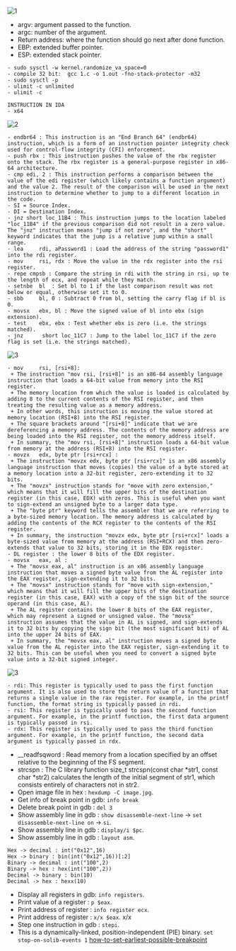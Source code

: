 ![1](https://github.com/SieuPhongDo/ctf/blob/main/Reverse_engineering/register.png)

- argv: argument passed to the function.
- argc: number of the argument.
- Return address: where the function should go next after done function.
- EBP: extended buffer pointer.
- ESP: extended stack pointer.
```
- sudo sysctl -w kernel.randomize_va_space=0
- compile 32 bit:  gcc 1.c -o 1.out -fno-stack-protector -m32
- sudo sysctl -p
- ulimit -c unlimited
- ulimit -c
```
```
INSTRUCTION IN IDA
- x64
```
![2](https://github.com/SieuPhongDo/ctf/blob/main/Reverse_engineering/crackme01.png)
```
- endbr64 : This instruction is an "End Branch 64" (endbr64) instruction, which is a form of an instruction pointer integrity check used for control-flow integrity (CFI) enforcement.
- push rbx : This instruction pushes the value of the rbx register onto the stack. The rbx register is a general-purpose register in x86-64 architecture.
- cmp edi, 2 : This instruction performs a comparison between the value of the edi register (which likely contains a function argument) and the value 2. The result of the comparison will be used in the next instruction to determine whether to jump to a different location in the code.
- SI = Source Index.
- DI = Destination Index.
- jnz short loc_11B4 : This instruction jumps to the location labeled "loc_11B4" if the previous comparison did not result in a zero value. The "jnz" instruction means "jump if not zero", and the "short" keyword indicates that the jump is a relative jump within a small range.
- lea     rdi, aPassword1 : Load the address of the string "password1" into the rdi register.
- mov     rsi, rdx : Move the value in the rdx register into the rsi register.
- repe cmpsb : Compare the string in rdi with the string in rsi, up to the length of ecx, and repeat while they match.
- setnbe  bl  : Set bl to 1 if the last comparison result was not below or equal, otherwise set it to 0.
- sbb     bl, 0 : Subtract 0 from bl, setting the carry flag if bl is 0.
- movsx   ebx, bl : Move the signed value of bl into ebx (sign extension).
- test    ebx, ebx : Test whether ebx is zero (i.e. the strings matched).
- jnz      short loc_11C7 : Jump to the label loc_11C7 if the zero flag is set (i.e. the strings matched).
```
![3](https://github.com/SieuPhongDo/ctf/blob/main/Reverse_engineering/crackme02.png)
```
- mov     rsi, [rsi+8]: 
 + The instruction "mov rsi, [rsi+8]" is an x86-64 assembly language instruction that loads a 64-bit value from memory into the RSI register.
 + The memory location from which the value is loaded is calculated by adding 8 to the current contents of the RSI register, and then treating the resulting value as a memory address.
 + In other words, this instruction is moving the value stored at memory location (RSI+8) into the RSI register.
 + The square brackets around "[rsi+8]" indicate that we are dereferencing a memory address. The contents of the memory address are being loaded into the RSI register, not the memory address itself.
 + In summary, the "mov rsi, [rsi+8]" instruction loads a 64-bit value from memory at the address (RSI+8) into the RSI register.
- movzx   edx, byte ptr [rsi+rcx] : 
 + The instruction "movzx edx, byte ptr [rsi+rcx]" is an x86 assembly language instruction that moves (copies) the value of a byte stored at a memory location into a 32-bit register, zero-extending it to 32 bits.
 + The "movzx" instruction stands for "move with zero extension," which means that it will fill the upper bits of the destination register (in this case, EDX) with zeros. This is useful when you want to sign-extend an unsigned byte to a larger data type.
 + The "byte ptr" keyword tells the assembler that we are referring to a byte-sized memory location. The memory address is calculated by adding the contents of the RCX register to the contents of the RSI register.
 + In summary, the instruction "movzx edx, byte ptr [rsi+rcx]" loads a byte-sized value from memory at the address (RSI+RCX) and then zero-extends that value to 32 bits, storing it in the EDX register.
- DL register : the lower 8 bits of the EDX register.
- movsx   eax, al :
 + The "movsx eax, al" instruction is an x86 assembly language instruction that moves a signed byte value from the AL register into the EAX register, sign-extending it to 32 bits.
 + The "movsx" instruction stands for "move with sign-extension," which means that it will fill the upper bits of the destination register (in this case, EAX) with a copy of the sign bit of the source operand (in this case, AL).
 + The AL register contains the lower 8 bits of the EAX register, which may represent a signed or unsigned value. The "movsx" instruction assumes that the value in AL is signed, and sign-extends it to 32 bits by copying the sign bit (the most significant bit) of AL into the upper 24 bits of EAX.
 + In summary, the "movsx eax, al" instruction moves a signed byte value from the AL register into the EAX register, sign-extending it to 32 bits. This can be useful when you need to convert a signed byte value into a 32-bit signed integer.
```
![3](https://github.com/SieuPhongDo/ctf/blob/main/Reverse_engineering/crackme03.png)
```
- rdi: This register is typically used to pass the first function argument. It is also used to store the return value of a function that returns a single value in the rax register. For example, in the printf function, the format string is typically passed in rdi.
- rsi: This register is typically used to pass the second function argument. For example, in the printf function, the first data argument is typically passed in rsi.
- rdx: This register is typically used to pass the third function argument. For example, in the printf function, the second data argument is typically passed in rdx.
```
- __readfsqword : Read memory from a location specified by an offset relative to the beginning of the FS segment.
- strcspn : The C library function size_t strcspn(const char *str1, const char *str2) calculates the length of the initial segment of str1, which consists entirely of characters not in str2.
- Open image file in hex : `hexdump -C image.jpg`.
- Get info of break point in gdb: `info break`
- Delete break point in gdb : `del 3`
- Show assembly line in gdb : `show disassemble-next-line` -> `set disassemble-next-line on` -> `si`.
- Show assembly line in gdb : `display/i $pc`. 
- Show assembly line in gdb : `layout asm`. 
```
Hex -> decimal : int("0x12",16)
Hex -> binary : bin(int("0x12",16))[:2]
Binary -> decimal : int("100",2)
Binary -> hex : hex(int("100",2))
Decimal -> binary : bin(10)
Decimal -> hex : hexx(10)
```

- Display all registers in gdb: `info registers`.
- Print value of a register : `p $eax`.
- Print address of register : `info register ecx`.
- Print address of register : `x/x $eax`.   x/x
- Step one instruction in gdb : `stepi`.
- This is a dynamically-linked, position-independent (PIE) binary. `set stop-on-solib-events 1` [how-to-set-earliest-possible-breakpoint](https://stackoverflow.com/questions/22488499/how-to-set-earliest-possible-breakpoint)